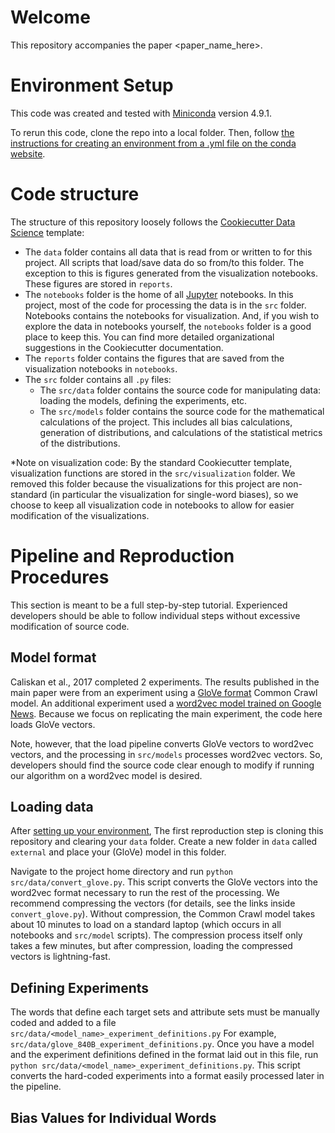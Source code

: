 # Welcome

This repository accompanies the paper <paper_name_here>. 

# Environment Setup

This code was created and tested with [Miniconda](https://docs.conda.io/en/latest/miniconda.html) version 4.9.1.

To rerun this code, clone the repo into a local folder. Then, follow [the instructions for creating an environment from a .yml file on the conda website](https://docs.conda.io/projects/conda/en/latest/user-guide/tasks/manage-environments.html#creating-an-environment-from-an-environment-yml-file).

# Code structure
The structure of this repository loosely follows the [Cookiecutter Data Science](https://drivendata.github.io/cookiecutter-data-science/) template:

- The `data` folder contains all data that is read from or written to for this project. All scripts that load/save data do so from/to this folder. The exception to this is figures generated from the visualization notebooks. These figures are stored in `reports`.
- The `notebooks` folder is the home of all [Jupyter](https://jupyter.org/) notebooks. In this project, most of the code for processing the data is in the `src` folder. Notebooks contains the notebooks for visualization. And, if you wish to explore the data in notebooks yourself, the `notebooks` folder is a good place to keep this. You can find more detailed organizational suggestions in the Cookiecutter documentation.
- The `reports` folder contains the figures that are saved from the visualization notebooks in `notebooks`.
- The `src` folder contains all `.py` files:
  - The `src/data` folder contains the source code for manipulating data: loading the models, defining the experiments, etc.
  - The `src/models` folder contains the source code for the mathematical calculations of the project. This includes all bias calculations, generation of distributions,  and calculations of the statistical metrics of the distributions.

*Note on visualization code: By the standard Cookiecutter template, visualization functions are stored in the `src/visualization` folder. We removed this folder because the visualizations for this project are non-standard (in particular the visualization for single-word biases), so we choose to keep all visualization code in notebooks to allow for easier modification of the visualizations.

# Pipeline and Reproduction Procedures

This section is meant to be a full step-by-step tutorial. Experienced developers should be able to follow individual steps without excessive modification of source code.

## Model format

Caliskan et al., 2017 completed 2 experiments. The results published in the main paper were from an experiment using a [GloVe format](https://nlp.stanford.edu/projects/glove/) Common Crawl model. An additional experiment used a [word2vec model trained on Google News](https://code.google.com/archive/p/word2vec/). Because we focus on replicating the main experiment, the code here loads GloVe vectors. 

Note, however, that the load pipeline converts GloVe vectors to word2vec vectors, and the processing in `src/models` processes word2vec vectors. So, developers should find the source code clear enough to modify if running our algorithm on a word2vec model is desired. 

## Loading data

After [setting up your environment](#environment-setup), The first reproduction step is cloning this repository and clearing your `data` folder. Create a new folder in `data` called `external` and place your (GloVe) model in this folder. 

Navigate to the project home directory and run `python src/data/convert_glove.py`. This script converts the GloVe vectors into the word2vec format necessary to run the rest of the processing. We recommend compressing the vectors (for details, see the links inside `convert_glove.py`). Without compression, the Common Crawl model takes about 10 minutes to load on a standard laptop (which occurs in all notebooks and `src/model` scripts). The compression process itself only takes a few minutes, but after compression, loading the compressed vectors is lightning-fast.

## Defining Experiments

The words that define each target sets and attribute sets must be manually coded and added to a file `src/data/<model_name>_experiment_definitions.py` For example, `src/data/glove_840B_experiment_definitions.py`. Once you have a model and the experiment definitions defined in the format laid out in this file, run `python src/data/<model_name>_experiment_definitions.py`. This script converts the hard-coded experiments into a format easily processed later in the pipeline.

## Bias Values for Individual Words







